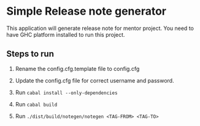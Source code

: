 # Simple Release note generator
 This application will generate release note for mentor project. 
 You need to have GHC platform installed to run this project.
 
## Steps to run
    
  1. Rename the config.cfg.template file to config.cfg
  
  2. Update the config.cfg file for correct username and password.
  
  3. Run `cabal install --only-dependencies` 
  
  4. Run `cabal build`
  
  5. Run `./dist/build/notegen/notegen <TAG-FROM> <TAG-TO>`
